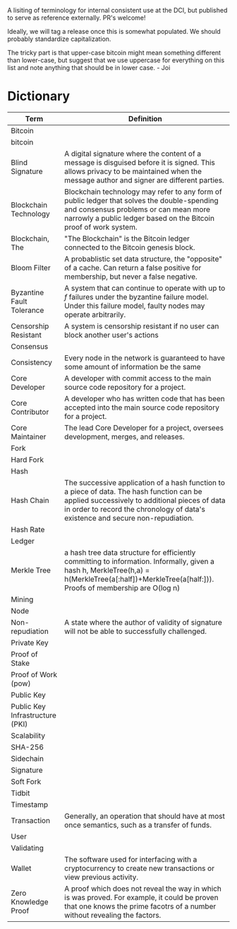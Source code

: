 A lisiting of terminology for internal consistent use at the DCI, but published to serve as reference externally. PR's welcome!

Ideally, we will tag a release once this is somewhat populated. We should probably standardize capitalization.

The tricky part is that upper-case bitcoin might mean something different than lower-case, but suggest that we use uppercase for everything on this list and note anything that should be in lower case. - Joi


# Dictionary

| Term | Definition |
| --- | --- |
| Bitcoin | |
| bitcoin | |
| Blind Signature | A digital signature where the content of a message is disguised before it is signed. This allows privacy to be maintained when the message author and signer are different parties. |
| Blockchain Technology | Blockchain technology may refer to any form of public ledger that solves the double-spending and consensus problems or can mean more narrowly a public ledger based on the Bitcoin proof of work system. |
| Blockchain, The | "The Blockchain" is the Bitcoin ledger connected to the Bitcoin genesis block. |
| Bloom Filter| A probablistic set data structure, the "opposite" of a cache. Can return a false positive for membership, but never a false negative. |
| Byzantine Fault Tolerance | A system that can continue to operate with up to _f_ failures under the byzantine failure model. Under this failure model, faulty nodes may operate arbitrarily.|
| Censorship Resistant | A system is censorship resistant if no user can block another user's actions |
| Consensus ||
| Consistency | Every node in the network is guaranteed to have some amount of information be the same |
| Core Developer | A developer with commit access to the main source code repository for a project. |
| Core Contributor | A developer who has written code that has been accepted into the main source code repository for a project. |
| Core Maintainer | The lead Core Developer for a project, oversees development, merges, and releases.|
| Fork ||
| Hard Fork ||
| Hash | |
| Hash Chain | The successive application of a hash function to a piece of data. The hash function can be applied successively to additional pieces of data in order to record the chronology of data's existence and secure non-repudiation. |
| Hash Rate | |
| Ledger ||
| Merkle Tree | a hash tree data structure for efficiently committing to information. Informally, given a hash h, MerkleTree(h,a) = h(MerkleTree(a[:half])+MerkleTree(a[half:])). Proofs of membership are O(log n)|
| Mining ||
| Node ||
| Non-repudiation | A state where the author of validity of signature will not be able to successfully challenged. |
| Private Key ||
| Proof of Stake | |
| Proof of Work (pow) ||
| Public Key | |
| Public Key Infrastructure (PKI) ||
| Scalability ||
| SHA-256 | |
| Sidechain ||
| Signature | |
| Soft Fork ||
| Tidbit | |
| Timestamp | |
| Transaction| Generally, an operation that should have at most once semantics, such as a transfer of funds. |
| User ||
| Validating ||
| Wallet | The software used for interfacing with a cryptocurrency to create new transactions or view previous activity. |
| Zero Knowledge Proof | A proof which does not reveal the way in which is was proved. For example, it could be proven that one knows the prime facotrs of a number without revealing the factors. |
